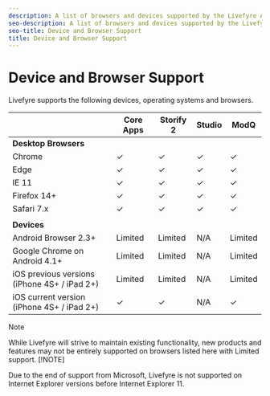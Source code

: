 ```yaml
---
description: A list of browsers and devices supported by the Livefyre App suite.
seo-description: A list of browsers and devices supported by the Livefyre App suite.
seo-title: Device and Browser Support
title: Device and Browser Support
---
```


# Device and Browser Support

Livefyre supports the following devices, operating systems and browsers.

<table id="table_ehz_glg_xz"> 
 <tgroup cols="5"> 
  <colspec colnum="1" colname="col1" /> 
  <colspec colnum="2" colname="col2" /> 
  <colspec colnum="3" colname="col3" /> 
  <colspec colnum="4" colname="col7" /> 
  <colspec colnum="5" colname="col8" /> 
  <thead> 
   <tr> 
    <th class="entry"></th> 
    <th class="entry">Core Apps</th> 
    <th class="entry">Storify 2</th> 
    <th class="entry">Studio</th> 
    <th class="entry">ModQ</th> 
   </tr> 
  </thead> 
  <tbody> 
   <tr> 
    <td><b>Desktop Browsers</b></td> 
    <td></td> 
    <td></td> 
    <td></td> 
    <td></td> 
   </tr> 
   <tr> 
    <td>Chrome</td> 
    <td>✓</td> 
    <td>✓</td> 
    <td>✓</td> 
    <td>✓</td> 
   </tr> 
   <tr> 
    <td>Edge</td> 
    <td>✓</td> 
    <td>✓</td> 
    <td>✓</td> 
    <td>✓</td> 
   </tr> 
   <tr> 
    <td>IE 11</td> 
    <td>✓</td> 
    <td>✓</td> 
    <td>✓</td> 
    <td>✓</td> 
   </tr> 
   <tr> 
    <td>Firefox 14+</td> 
    <td>✓</td> 
    <td>✓</td> 
    <td>✓</td> 
    <td>✓</td> 
   </tr> 
   <tr> 
    <td>Safari 7.x</td> 
    <td>✓</td> 
    <td>✓</td> 
    <td>✓</td> 
    <td>✓</td> 
   </tr> 
   <tr> 
    <td></td> 
    <td></td> 
    <td></td> 
    <td></td> 
    <td></td> 
   </tr> 
   <tr> 
    <td><b>Devices</b></td> 
    <td></td> 
    <td></td> 
    <td></td> 
    <td></td> 
   </tr> 
   <tr> 
    <td>Android Browser 2.3+</td> 
    <td>Limited</td> 
    <td>Limited</td> 
    <td>N/A</td> 
    <td>Limited</td> 
   </tr> 
   <tr> 
    <td>Google Chrome on Android 4.1+</td> 
    <td>Limited</td> 
    <td>Limited</td> 
    <td>N/A</td> 
    <td>Limited</td> 
   </tr> 
   <tr> 
    <td>iOS previous versions (iPhone 4S+ / iPad 2+)</td> 
    <td>Limited</td> 
    <td>Limited</td> 
    <td>N/A</td> 
    <td>Limited</td> 
   </tr> 
   <tr> 
    <td>iOS current version (iPhone 4S+ / iPad 2+)</td> 
    <td>✓</td> 
    <td>✓</td> 
    <td>N/A</td> 
    <td>✓</td> 
   </tr> 
  </tbody> 
 </tgroup> 
</table>

>[!NOTE]
>
>While Livefyre will strive to maintain existing functionality, new products and features may not be entirely supported on browsers listed here with Limited support.
>[!NOTE]
>
>Due to the end of support from Microsoft, Livefyre is not supported on Internet Explorer versions before Internet Explorer 11.
